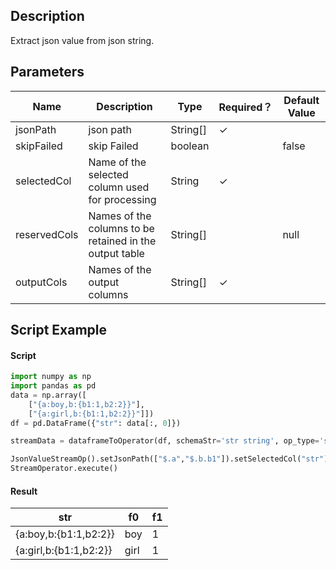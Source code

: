 ## Description
Extract json value from json string.

## Parameters
| Name | Description | Type | Required？ | Default Value |
| --- | --- | --- | --- | --- |
| jsonPath |  json path | String[] | ✓ |  |
| skipFailed |  skip Failed | boolean |  | false |
| selectedCol | Name of the selected column used for processing | String | ✓ |  |
| reservedCols | Names of the columns to be retained in the output table | String[] |  | null |
| outputCols | Names of the output columns | String[] | ✓ |  |


## Script Example
#### Script
```python
import numpy as np
import pandas as pd
data = np.array([
    ["{a:boy,b:{b1:1,b2:2}}"],
    ["{a:girl,b:{b1:1,b2:2}}"]])
df = pd.DataFrame({"str": data[:, 0]})

streamData = dataframeToOperator(df, schemaStr='str string', op_type='stream')

JsonValueStreamOp().setJsonPath(["$.a","$.b.b1"]).setSelectedCol("str").setOutputCols(["f0","f1"]).linkFrom(streamData).print()
StreamOperator.execute()
```

#### Result

str | f0 | f1
----|----|---
{a:boy,b:{b1:1,b2:2}}|boy|1
{a:girl,b:{b1:1,b2:2}}|girl|1






